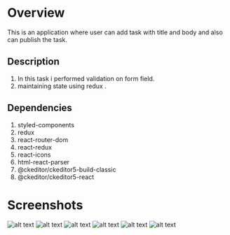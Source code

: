 # Overview

This is an application where user can add task with title and body and also can publish the task.

## Description

1. In this task i performed validation on form field.
2. maintaining state using redux .

## Dependencies

1. styled-components
2. redux
3. react-router-dom
4. react-redux
5. react-icons
6. html-react-parser
7. @ckeditor/ckeditor5-build-classic
8. @ckeditor/ckeditor5-react

# Screenshots

![alt text](../master/src/Images/image1.png)
![alt text](../master/src/Images/image2.png)
![alt text](../master/src/Images/image3.png)
![alt text](../master/src/Images/image4.png)
![alt text](../master/src/Images/image5.png)
![alt text](../master/src/Images/image6.png)
